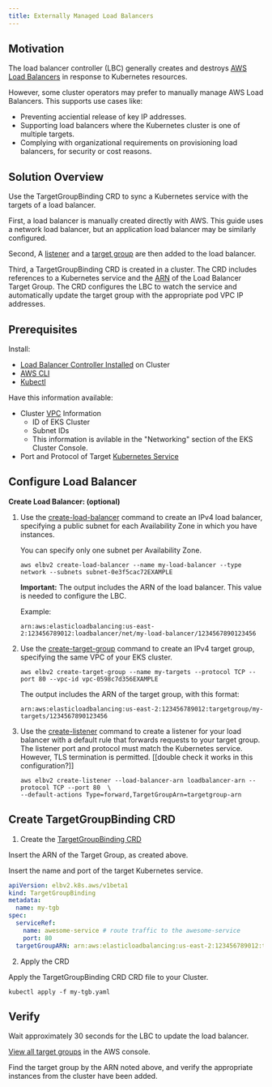 ```yaml
---
title: Externally Managed Load Balancers
---
```


## Motivation

The load balancer controller (LBC) generally creates and destroys [AWS Load Balancers](https://docs.aws.amazon.com/elasticloadbalancing/index.html) in response to Kubernetes resources. 

However, some cluster operators may prefer to manually manage AWS Load Balancers. This supports use cases like:
- Preventing acciential release of key IP addresses.
- Supporting load balancers where the Kubernetes cluster is one of multiple targets.
- Complying with organizational requirements on provisioning load balancers, for security or cost reasons. 

## Solution Overview

Use the TargetGroupBinding CRD to sync a Kubernetes service with the targets of a load balancer.

First, a load balancer is manually created directly with AWS. This guide uses a network load balancer, but an application load balancer may be similarly configured. 

Second, A [listener](https://docs.aws.amazon.com/elasticloadbalancing/latest/network/load-balancer-listeners.html) and a [target group](https://docs.aws.amazon.com/elasticloadbalancing/latest/network/load-balancer-target-groups.html) are then added to the load balancer. 

Third, a TargetGroupBinding CRD is created in a cluster. The CRD includes references to a Kubernetes service and the [ARN](https://docs.aws.amazon.com/general/latest/gr/aws-arns-and-namespaces.html) of the Load Balancer Target Group. The CRD configures the LBC to watch the service and automatically update the target group with the appropriate pod VPC IP addresses. 

## Prerequisites

Install: 
- [Load Balancer Controller Installed](../../../deploy/installation.md) on Cluster
- [AWS CLI](https://docs.aws.amazon.com/cli/latest/userguide/getting-started-install.html)
- [Kubectl](https://kubernetes.io/docs/tasks/tools/install-kubectl-linux/)

Have this information available: 
- Cluster [VPC](https://docs.aws.amazon.com/vpc/latest/userguide/what-is-amazon-vpc.html) Information
  - ID of EKS Cluster
  - Subnet IDs
  - This information is avilable in the "Networking" section of the EKS Cluster Console. 
- Port and Protocol of Target [Kubernetes Service](https://kubernetes.io/docs/concepts/services-networking/service/)

## Configure Load Balancer

**Create Load Balancer: (optional)**

1. Use the [create\-load\-balancer](https://docs.aws.amazon.com/cli/latest/reference/elbv2/create-load-balancer.html) command to create an IPv4 load balancer, specifying a public subnet for each Availability Zone in which you have instances. 

    You can specify only one subnet per Availability Zone. 

    ```
    aws elbv2 create-load-balancer --name my-load-balancer --type network --subnets subnet-0e3f5cac72EXAMPLE
    ```

    **Important:** The output includes the ARN of the load balancer. This value is needed to configure the LBC. 

    Example:

    ```
    arn:aws:elasticloadbalancing:us-east-2:123456789012:loadbalancer/net/my-load-balancer/1234567890123456
    ```


1. Use the [create\-target\-group](https://docs.aws.amazon.com/cli/latest/reference/elbv2/create-target-group.html) command to create an IPv4 target group, specifying the same VPC of your EKS cluster. 

   ```
   aws elbv2 create-target-group --name my-targets --protocol TCP --port 80 --vpc-id vpc-0598c7d356EXAMPLE
   ```

   The output includes the ARN of the target group, with this format:

   ```
   arn:aws:elasticloadbalancing:us-east-2:123456789012:targetgroup/my-targets/1234567890123456
   ```

1. Use the [create\-listener](https://docs.aws.amazon.com/cli/latest/reference/elbv2/create-listener.html) command to create a listener for your load balancer with a default rule that forwards requests to your target group. The listener port and protocol must match the Kubernetes service. However, TLS termination is permitted. [[double check it works in this configuration?]]

   ```
   aws elbv2 create-listener --load-balancer-arn loadbalancer-arn --protocol TCP --port 80  \
   --default-actions Type=forward,TargetGroupArn=targetgroup-arn
   ```

## Create TargetGroupBinding CRD

1. Create the [TargetGroupBinding CRD](/guide/targetgroupbinding/targetgroupbinding.md)

Insert the ARN of the Target Group, as created above.

Insert the name and port of the target Kubernetes service.

```yaml
apiVersion: elbv2.k8s.aws/v1beta1
kind: TargetGroupBinding
metadata:
  name: my-tgb
spec:
  serviceRef:
    name: awesome-service # route traffic to the awesome-service
    port: 80
  targetGroupARN: arn:aws:elasticloadbalancing:us-east-2:123456789012:targetgroup/my-targets/1234567890123456
```
2. Apply the CRD

Apply the TargetGroupBinding CRD CRD file to your Cluster.

`kubectl apply -f my-tgb.yaml`

## Verify

Wait approximately 30 seconds for the LBC to update the load balancer.

[View all target groups](https://console.aws.amazon.com/ec2/v2/home#TargetGroups:) in the AWS console.

Find the target group by the ARN noted above, and verify the appropriate instances from the cluster have been added.